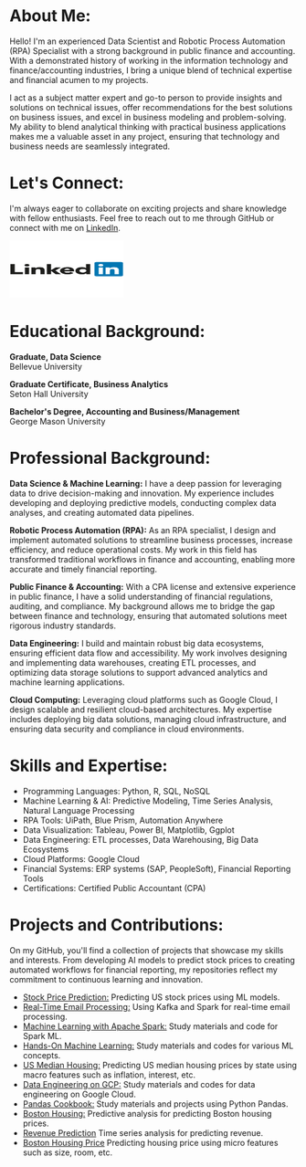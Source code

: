 <!--
**jyubaeng/jyubaeng** is a ✨ _special_ ✨ repository because its `README.md` (this file) appears on your GitHub profile.

Here are some ideas to get you started:

- 🔭 I’m currently working on ...
- 🌱 I’m currently learning ...
- 👯 I’m looking to collaborate on ...
- 🤔 I’m looking for help with ...
- 💬 Ask me about ...
- 📫 How to reach me: ...
- 😄 Pronouns: ...
- ⚡ Fun fact: ...
-->

# About Me:  

Hello! I'm an experienced Data Scientist and Robotic Process Automation (RPA) Specialist with a strong background in public finance and accounting. With a demonstrated history of working in the information technology and finance/accounting industries, I bring a unique blend of technical expertise and financial acumen to my projects.

I act as a subject matter expert and go-to person to provide insights and solutions on technical issues, offer recommendations for the best solutions on business issues, and excel in business modeling and problem-solving. My ability to blend analytical thinking with practical business applications makes me a valuable asset in any project, ensuring that technology and business needs are seamlessly integrated.

# Let's Connect:

I'm always eager to collaborate on exciting projects and share knowledge with fellow enthusiasts. Feel free to reach out to me through GitHub or connect with me on [LinkedIn](https://www.linkedin.com/in/jubyung-ha-cpa/).

<a href="https://www.linkedin.com/in/jubyung-ha-cpa/" target="_blank">
  <img src="https://raw.githubusercontent.com/devicons/devicon/master/icons/linkedin/linkedin-original-wordmark.svg" alt="LinkedIn" width="200" height="100">
</a>

# Educational Background:

**Graduate, Data Science**  
Bellevue University

**Graduate Certificate, Business Analytics**  
Seton Hall University

**Bachelor's Degree, Accounting and Business/Management**  
George Mason University

# Professional Background:

**Data Science & Machine Learning:** I have a deep passion for leveraging data to drive decision-making and innovation. My experience includes developing and deploying predictive models, conducting complex data analyses, and creating automated data pipelines.

**Robotic Process Automation (RPA):** As an RPA specialist, I design and implement automated solutions to streamline business processes, increase efficiency, and reduce operational costs. My work in this field has transformed traditional workflows in finance and accounting, enabling more accurate and timely financial reporting.

**Public Finance & Accounting:** With a CPA license and extensive experience in public finance, I have a solid understanding of financial regulations, auditing, and compliance. My background allows me to bridge the gap between finance and technology, ensuring that automated solutions meet rigorous industry standards.

**Data Engineering:** I build and maintain robust big data ecosystems, ensuring efficient data flow and accessibility. My work involves designing and implementing data warehouses, creating ETL processes, and optimizing data storage solutions to support advanced analytics and machine learning applications.

**Cloud Computing:** Leveraging cloud platforms such as Google Cloud, I design scalable and resilient cloud-based architectures. My expertise includes deploying big data solutions, managing cloud infrastructure, and ensuring data security and compliance in cloud environments.

# Skills and Expertise:

- Programming Languages: Python, R, SQL, NoSQL
- Machine Learning & AI: Predictive Modeling, Time Series Analysis, Natural Language Processing
- RPA Tools: UiPath, Blue Prism, Automation Anywhere
- Data Visualization: Tableau, Power BI, Matplotlib, Ggplot
- Data Engineering: ETL processes, Data Warehousing, Big Data Ecosystems
- Cloud Platforms: Google Cloud
- Financial Systems: ERP systems (SAP, PeopleSoft), Financial Reporting Tools 
- Certifications: Certified Public Accountant (CPA)

# Projects and Contributions: 

On my GitHub, you'll find a collection of projects that showcase my skills and interests. From developing AI models to predict stock prices to creating automated workflows for financial reporting, my repositories reflect my commitment to continuous learning and innovation.

- [Stock Price Prediction:](https://github.com/jyubaeng/stock-price) Predicting US stock prices using ML models.
- [Real-Time Email Processing:](https://github.com/jyubaeng/real-time-email-processing) Using Kafka and Spark for real-time email processing.
- [Machine Learning with Apache Spark:](https://github.com/jyubaeng/machine-learning-with-apache-spark) Study materials and code for Spark ML.
- [Hands-On Machine Learning:](https://github.com/jyubaeng/hands-on-machine-learning) Study materials and codes for various ML concepts.
- [US Median Housing:](https://github.com/jyubaeng/us-median-housing) Predicting US median housing prices by state using macro features such as inflation, interest, etc.
- [Data Engineering on GCP:](https://github.com/jyubaeng/data-engineering-gcp) Study materials and codes for data engineering on Google Cloud.
- [Pandas Cookbook:](https://github.com/jyubaeng/pandas-cookbook) Study materials and projects using Python Pandas.
- [Boston Housing:](https://github.com/jyubaeng/boston-housing) Predictive analysis for predicting Boston housing prices.
- [Revenue Prediction](https://github.com/jyubaeng/revenue-prediction) Time series analysis for predicting revenue.
- [Boston Housing Price](https://github.com/jyubaeng/boston-housing-price) Predicting housing price using micro features such as size, room, etc.
